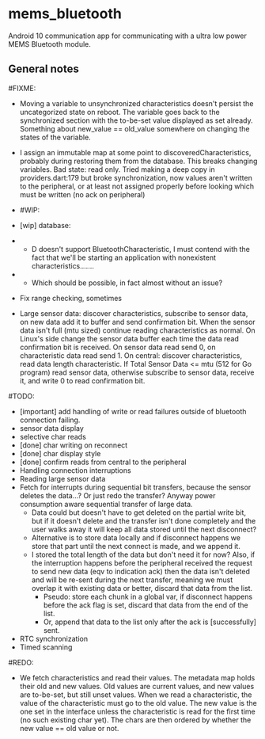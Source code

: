 # mems_bluetooth

Android 10 communication app for communicating with a ultra low power MEMS Bluetooth module.

## General notes

#FIXME:
* Moving a variable to unsynchronized characteristics doesn't persist the uncategorized state on reboot. The variable goes back to the synchronized section with the to-be-set value displayed as set already. Something about new_value == old_value somewhere on changing the states of the variable.
* I assign an immutable map at some point to discoveredCharacteristics, probably during restoring them from the database. This breaks changing variables. Bad state: read only. Tried making a deep copy in providers.dart:179 but broke synchronization, now values aren't written to the peripheral, or at least not assigned properly before looking which must be written (no ack on peripheral)

* #WIP:
* [wip] database:
* * D doesn't support BluetoothCharacteristic, I must contend with the fact that we'll be starting an application with nonexistent characteristics.......
* * Which should be possible, in fact almost without an issue?
* Fix range checking, sometimes 
* Large sensor data: discover characteristics, subscribe to sensor data, on new data add it to buffer and send confirmation bit. When the sensor data isn't full (mtu sized) continue reading characteristics as normal. On Linux's side change the sensor data buffer each time the data read confirmation bit is received. On sensor data read send 0, on characteristic data read send 1. On central: discover characteristics, read data length characteristic. If Total Sensor Data <= mtu (512 for Go program) read sensor data, otherwise subscribe to sensor data, receive it, and write 0 to read confirmation bit.

#TODO:
* [important] add handling of write or read failures outside of bluetooth connection failing.
* sensor data display
* selective char reads
* [done] char writing on reconnect
* [done] char display style
* [done] confirm reads from central to the peripheral
* Handling connection interruptions
* Reading large sensor data
* Fetch for interrupts during sequential bit transfers, because the sensor deletes the data...? Or just redo the transfer? Anyway power consumption aware sequential transfer of large data.
    * Data could but doesn't have to get deleted on the partial write bit, but if it doesn't delete and the transfer isn't done completely and the user walks away it will keep all data stored until the next disconnect?
    * Alternative is to store data locally and if disconnect happens we store that part until the next connect is made, and we append it.
    * I stored the total length of the data but don't need it for now? Also, if the interruption happens before the peripheral received the request to send new data (eqv to indication ack) then the data isn't deleted and will be re-sent during the next transfer, meaning we must overlap it with existing data or better, discard that data from the list.
      * Pseudo: store each chunk in a global var, if disconnect happens before the ack flag is set, discard that data from the end of the list.
      * Or, append that data to the list only after the ack is [successfully] sent.
* RTC synchronization
* Timed scanning

#REDO:
* We fetch characteristics and read their values. The metadata map holds their old and new values. Old values are current values, and new values are to-be-set, but still unset values. When we read a characteristic, the value of the characteristic must go to the old value. The new value is the one set in the interface unless the characteristic is read for the first time (no such existing char yet). The chars are then ordered by whether the new value == old value or not.
